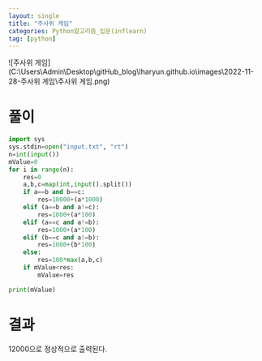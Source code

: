 ```yaml
---
layout: single
title: "주사위 게임"
categories: Python알고리즘_입문(inflearn)
tag: [python]
---
```



![주사위 게임](C:\Users\Admin\Desktop\gitHub_blog\lharyun.github.io\images\2022-11-28-주사위 게임\주사위 게임.png)


# 풀이 




```python
import sys
sys.stdin=open("input.txt", "rt")
n=int(input())
mValue=0
for i in range(n):
    res=0
    a,b,c=map(int,input().split())
    if a==b and b==c:
        res=10000+(a*1000)
    elif (a==b and a!=c):
        res=1000+(a*100)
    elif (a==c and a!=b):
        res=1000+(a*100)
    elif (b==c and a!=b):
        res=1000+(b*100)
    else:
        res=100*max(a,b,c)
    if mValue<res:
        mValue=res

print(mValue)

```
# 결과
  12000으로 정상적으로 출력된다.
